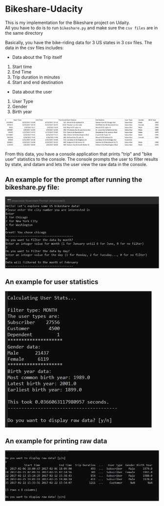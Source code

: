 # Bikeshare-Udacity
This is my implementation for the Bikeshare project on Udaity.  <br>
All you have to do is to run `bikeshare.py` and make sure the `csv files` are in the same directory <br>

Basically, you have the bike-riding data for 3 US states in 3 csv files. The data in the csv files includes:
- Data about the Trip itself
1. Start time
2. End Time 
3. Trip duration in minutes
4. Start and end destination
- Data about the user
1. User Type
2. Gender
3. Birth year

<img src = "images/data columns.jpg">

From this data, you have a console application that prints "trip" and "bike user" statistics to the console. The console prompts the user to filter results by state, and datam and lets the user view the raw data in the console.


## An example for the prompt after running the bikeshare.py file:
<img src = "images/input filters.jpg">

## An example for user statistics
<img src = "images/continue trip and user prompt.jpg">

## An example for printing raw data
<img src = "images/user raw.jpg">
